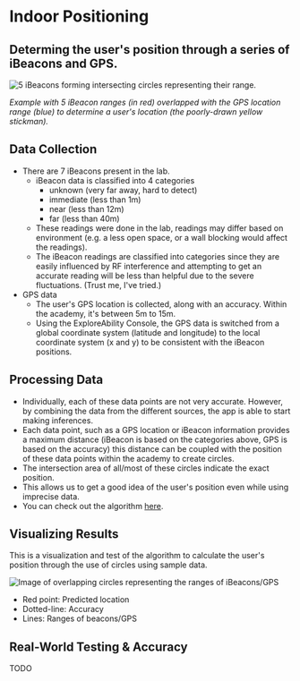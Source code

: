 # Indoor Positioning
## Determing the user's position through a series of iBeacons and GPS.

![5 iBeacons forming intersecting circles representing their range.](https://user-images.githubusercontent.com/36725840/236233973-2a517d6f-a69c-4ec5-98ef-f1348913ea21.png)

_Example with 5 iBeacon ranges (in red) overlapped with the GPS location range (blue) to determine a user's location (the poorly-drawn yellow stickman)._

## Data Collection
- There are 7 iBeacons present in the lab. 
  - iBeacon data is classified into 4 categories
    - unknown (very far away, hard to detect)
    - immediate (less than 1m)
    - near (less than 12m)
    - far (less than 40m)
  - These readings were done in the lab, readings may differ based on environment (e.g. a less open space, or a wall blocking would affect the readings).
  - The iBeacon readings are classified into categories since they are easily influenced by RF interference and attempting to get an accurate reading will be less than helpful due to the severe fluctuations. (Trust me, I've tried.) 
- GPS data
  - The user's GPS location is collected, along with an accuracy. Within the academy, it's between 5m to 15m.
  - Using the ExploreAbility Console, the GPS data is switched from a global coordinate system (latitude and longitude) to the local coordinate system (x and y) to be consistent with the iBeacon positions.

## Processing Data
- Individually, each of these data points are not very accurate. However, by combining the data from the different sources, the app is able to start making inferences.
- Each data point, such as a GPS location or iBeacon information provides a maximum distance (iBeacon is based on the categories above, GPS is based on the accuracy) this distance can be coupled with the position of these data points within the academy to create circles.
- The intersection area of all/most of these circles indicate the exact position.
- This allows us to get a good idea of the user's position even while using imprecise data.
- You can check out the algorithm [here](ExploreAbility/View%20Model/ViewModel%2BPositionCalculation.swift).

## Visualizing Results
This is a visualization and test of the algorithm to calculate the user's position through the use of circles using sample data.

![Image of overlapping circles representing the ranges of iBeacons/GPS](https://user-images.githubusercontent.com/36725840/236239246-098068d3-ff0f-4669-97d4-5e10f61318fe.png)

- Red point: Predicted location
- Dotted-line: Accuracy
- Lines: Ranges of beacons/GPS

## Real-World Testing & Accuracy
TODO
